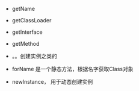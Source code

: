 - getName
- getClassLoader
- getInterface
- getMethod
- 。。创建实例之类的

- forName 是一个静态方法，根据名字获取Class对象
- newInstance， 用于动态创建实例
